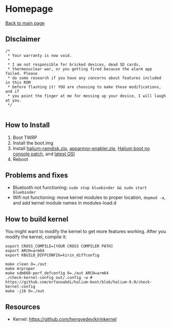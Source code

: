 # Homepage

[Back to main page](..)

## DIsclaimer

```
/*
 * Your warranty is now void.
 *
 * I am not responsible for bricked devices, dead SD cards,
 * thermonuclear war, or you getting fired because the alarm app failed. Please
 * do some research if you have any concerns about features included in this ROM
 * before flashing it! YOU are choosing to make these modifications, and if
 * you point the finger at me for messing up your device, I will laugh at you.
 */
 
```

## How to Install

1. Boot TWRP
2. Install the boot.img
3. Install [halium-ramdisk.zip](https://build.lolinet.com/file/halium/GSI/tools/halium-ramdisk.zip), [apparmor-enabler.zip](https://build.lolinet.com/file/halium/GSI/tools/apparmor_enabler.zip), [Halium boot no console patch](https://build.lolinet.com/file/halium/GSI/tools/Halium-boot_no_console_patch.zip), and [latest GSI](https://build.lolinet.com/file/halium/GSI)
4. Reboot

## Problems and fixes

* Bluetooth not functioning: `sudo stop bluebinder && sudo start bluebinder`
* Wifi not functioning: move kernel modules to proper location, `depmod -a`, and add kernel module names in modules-load.d

## How to build kernel

You might want to modify the kernel to get more features working. After you modify the kernel, compile it:

```
export CROSS_COMPILE=[YOUR CROSS COMPILER PATH]
export ARCH=arm64
export KBUILD_DIFFCONFIG=kirin_diffconfig

make clean O=./out
make mrproper
make sdm660-perf_defconfig O=./out ARCH=arm64 
./check-kernel-config out/.config -w # https://github.com/erfanoabdi/halium-boot/blob/halium-9.0/check-kernel-config
make -j16 O=./out
```

## Resources

* Kernel: https://github.com/hengyedev/kirinkernel
